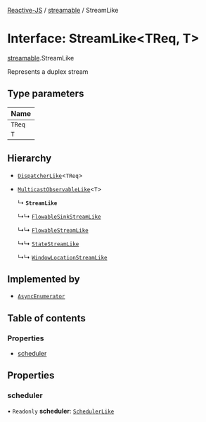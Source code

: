 [Reactive-JS](../README.md) / [streamable](../modules/streamable.md) / StreamLike

# Interface: StreamLike<TReq, T\>

[streamable](../modules/streamable.md).StreamLike

Represents a duplex stream

## Type parameters

| Name |
| :------ |
| `TReq` |
| `T` |

## Hierarchy

- [`DispatcherLike`](dispatcher.DispatcherLike.md)<`TReq`\>

- [`MulticastObservableLike`](observable.MulticastObservableLike.md)<`T`\>

  ↳ **`StreamLike`**

  ↳↳ [`FlowableSinkStreamLike`](streamable.FlowableSinkStreamLike.md)

  ↳↳ [`FlowableStreamLike`](streamable.FlowableStreamLike.md)

  ↳↳ [`StateStreamLike`](streamable.StateStreamLike.md)

  ↳↳ [`WindowLocationStreamLike`](web.WindowLocationStreamLike.md)

## Implemented by

- [`AsyncEnumerator`](../classes/asyncEnumerator.AsyncEnumerator.md)

## Table of contents

### Properties

- [scheduler](streamable.StreamLike.md#scheduler)

## Properties

### scheduler

• `Readonly` **scheduler**: [`SchedulerLike`](scheduler.SchedulerLike.md)
